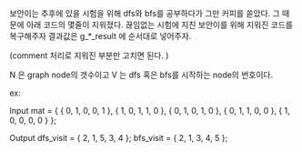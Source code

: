 보안이는 추후에 있을 시험을 위해 dfs와 bfs를 공부하다가 그만 커피를 쏟았다.
그 때문에 아래 코드의 몇줄이 지워졌다.
끊임없는 시험에 지친 보안이를 위해 지워진 코드를 복구해주자
결과값은 g_*_result 에 순서대로 넣어주자.

(comment 처리로 지워진 부분만 고치면 된다. )


N 은 graph node의 갯수이고
V 는 dfs 혹은 bfs를 시작하는 node의 번호이다.

ex:

Input
mat =
    { { 0, 1, 0, 0, 1 },
    { 1, 0, 1, 1, 0 },
    { 0, 1, 0, 1, 0 },
    { 0, 1, 1, 0, 0 },
    { 1, 0, 0, 0, 0 } };

Output
    dfs_visit = { 2, 1, 5, 3, 4 };
    bfs_visit = { 2, 1, 3, 4, 5 };
 



